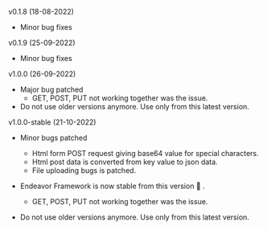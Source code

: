 v0.1.8 (18-08-2022)

* Minor bug fixes

v0.1.9 (25-09-2022)

* Minor bug fixes

v1.0.0 (26-09-2022)

* Major bug patched
    - GET, POST, PUT not working together was the issue.
* Do not use older versions anymore. Use only from this latest version. 

v1.0.0-stable (21-10-2022)

* Minor bugs patched
    - Html form POST request giving base64 value for special characters.
    - Html post data is converted from key value to json data.
    - File uploading bugs is patched.
    
* Endeavor Framework is now stable from this version :tada: .
  - GET, POST, PUT not working together was the issue.
* Do not use older versions anymore. Use only from this latest version. 

